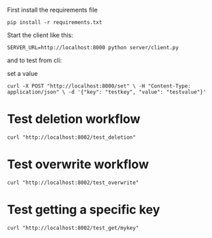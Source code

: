 First install the requirements file

`
pip install -r requirements.txt
`

Start the client like this:

`
SERVER_URL=http://localhost:8000 python server/client.py 
`


and to test from cli:

set a value

`
curl -X POST "http://localhost:8000/set" \
  -H "Content-Type: application/json" \
  -d '{"key": "testkey", "value": "testvalue"}'
`

# Test deletion workflow

`
curl "http://localhost:8002/test_deletion"
`

# Test overwrite workflow

`
curl "http://localhost:8002/test_overwrite"
`

# Test getting a specific key

`
curl "http://localhost:8002/test_get/mykey"
`